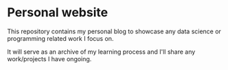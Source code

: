 # Personal website

This repository contains my personal blog to showcase any data science or programming related work I focus on. 

It will serve as an archive of my learning process and I'll share any work/projects I have ongoing.
